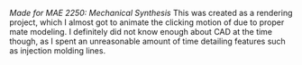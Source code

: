 *Made for MAE 2250: Mechanical Synthesis*
This was created as a rendering project, which I almost got to animate the clicking motion of due to proper mate modeling. I definitely did not know enough about CAD at the time though, as I spent an unreasonable amount of time detailing features such as injection molding lines.